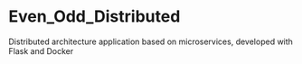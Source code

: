 # Even_Odd_Distributed
Distributed architecture application based on microservices, developed with Flask and Docker
